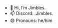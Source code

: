 - 👋 Hi, I’m Jimbles. 
- 📫 Discord: .Jimbles.
- 😄 Pronouns: he/him

<!---
Jlmbles/Jlmbles is a ✨ special ✨ repository because its `README.md` (this file) appears on your GitHub profile.
You can click the Preview link to take a look at your changes.
--->

